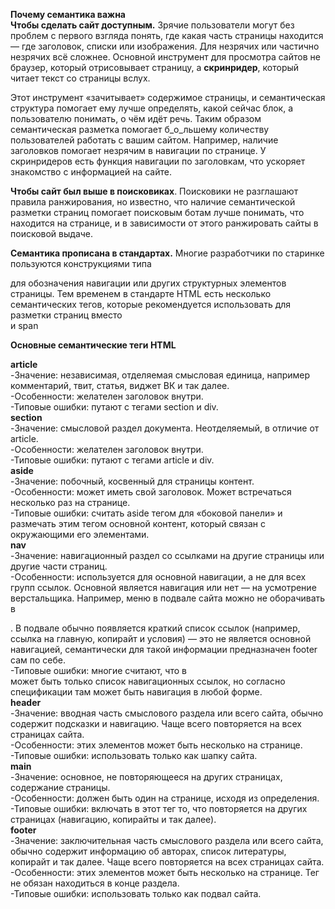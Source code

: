 **Почему семантика важна**  
**Чтобы сделать сайт доступным.** Зрячие пользователи могут без проблем с первого взгляда понять, где какая часть страницы находится — где заголовок, списки или изображения. Для незрячих или частично незрячих всё сложнее. Основной инструмент для просмотра сайтов не браузер, который отрисовывает страницу, а **скринридер**, который читает текст со страницы вслух.  

Этот инструмент «зачитывает» содержимое страницы, и семантическая структура помогает ему лучше определять, какой сейчас блок, а пользователю понимать, о чём идёт речь. Таким образом семантическая разметка помогает б_о_льшему количеству пользователей работать с вашим сайтом. Например, наличие заголовков помогает незрячим в навигации по странице. У скринридеров есть функция навигации по заголовкам, что ускоряет знакомство с информацией на сайте.  

**Чтобы сайт был выше в поисковиках**. Поисковики не разглашают правила ранжирования, но известно, что наличие семантической разметки страниц помогает поисковым ботам лучше понимать, что находится на странице, и в зависимости от этого ранжировать сайты в поисковой выдаче.  

**Семантика прописана в стандартах.** Многие разработчики по старинке пользуются конструкциями типа <div id="nav"> для обозначения навигации или других структурных элементов страницы. Тем временем в стандарте HTML есть несколько семантических тегов, которые рекомендуется использовать для разметки страниц вместо <div> и span  

**Основные семантические теги HTML**  

**article**  
-Значение: независимая, отделяемая смысловая единица, например комментарий, твит, статья, виджет ВК и так далее.  
-Особенности: желателен заголовок внутри.  
-Типовые ошибки: путают с тегами section и div.  
**section**  
-Значение: смысловой раздел документа. Неотделяемый, в отличие от article.  
-Особенности: желателен заголовок внутри.  
-Типовые ошибки: путают с тегами article и div.  
**aside**  
-Значение: побочный, косвенный для страницы контент.  
-Особенности: может иметь свой заголовок. Может встречаться несколько раз на странице.  
-Типовые ошибки: считать aside тегом для «боковой панели» и размечать этим тегом основной контент, который связан с окружающими его элементами.  
**nav**  
-Значение: навигационный раздел со ссылками на другие страницы или другие части страниц.  
-Особенности: используется для основной навигации, а не для всех групп ссылок. Основной является навигация или нет — на усмотрение верстальщика. Например, меню в подвале сайта можно не оборачивать в <nav>. В подвале обычно появляется краткий список ссылок (например, ссылка на главную, копирайт и условия) — это не является основной навигацией, семантически для такой информации предназначен footer сам по себе.  
-Типовые ошибки: многие считают, что в <nav> может быть только список навигационных ссылок, но согласно спецификации там может быть навигация в любой форме.  
**header**  
-Значение: вводная часть смыслового раздела или всего сайта, обычно содержит подсказки и навигацию. Чаще всего повторяется на всех страницах сайта.  
-Особенности: этих элементов может быть несколько на странице.  
-Типовые ошибки: использовать только как шапку сайта.  
**main**  
-Значение: основное, не повторяющееся на других страницах, содержание страницы.  
-Особенности: должен быть один на странице, исходя из определения.  
-Типовые ошибки: включать в этот тег то, что повторяется на других страницах (навигацию, копирайты и так далее).  
**footer**  
-Значение: заключительная часть смыслового раздела или всего сайта, обычно содержит информацию об авторах, список литературы, копирайт и так далее. Чаще всего повторяется на всех страницах сайта.  
-Особенности: этих элементов может быть несколько на странице. Тег <footer> не обязан находиться в конце раздела.  
-Типовые ошибки: использовать только как подвал сайта.  
